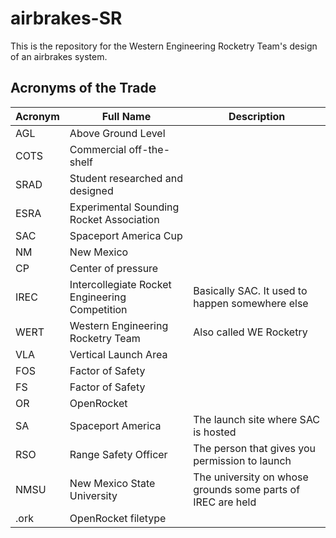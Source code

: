 # airbrakes-SR

This is the repository for the Western Engineering Rocketry Team's design of an airbrakes system.

## Acronyms of the Trade
| Acronym | Full Name                                 | Description                                                                          |
|---------|-------------------------------------------|--------------------------------------------------------------------------------------|
| AGL     | Above Ground Level                        |                                                                                      |
| COTS    | Commercial off-the-shelf                  |                                                                                      |
| SRAD    | Student researched and designed           |                                                                                      |
| ESRA    | Experimental Sounding Rocket Association  |                                                                                      |
| SAC     | Spaceport America Cup                     |                                                                                      |
| NM      | New Mexico                                |                                                                                      |
| CP      | Center of pressure                        |                                                                                      |
| IREC    | Intercollegiate Rocket Engineering Competition | Basically SAC. It used to happen somewhere else                                       |
| WERT    | Western Engineering Rocketry Team         | Also called WE Rocketry                                                              |
| VLA     | Vertical Launch Area                      |                                                                                      |
| FOS     | Factor of Safety                          |                                                                                      |
| FS      | Factor of Safety                          |                                                                                      |
| OR      | OpenRocket                                |                                                                                   |
| SA      | Spaceport America                         | The launch site where SAC is hosted                                                  |
| RSO     | Range Safety Officer                      | The person that gives you permission to launch                                       |
| NMSU    | New Mexico State University               | The university on whose grounds some parts of IREC are held                          |
| .ork    | OpenRocket filetype                       |         |
